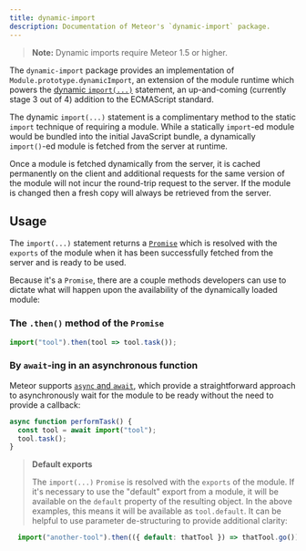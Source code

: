 ```yaml
---
title: dynamic-import
description: Documentation of Meteor's `dynamic-import` package.
---
```


> **Note:** Dynamic imports require Meteor 1.5 or higher.

The `dynamic-import` package provides an implementation of
`Module.prototype.dynamicImport`, an extension of the module runtime which
powers the [dynamic `import(...)`](https://github.com/tc39/proposal-dynamic-import)
statement, an up-and-coming (currently stage 3 out of 4) addition to the
ECMAScript standard.

The dynamic `import(...)` statement is a complimentary method to the static
`import` technique of requiring a module.  While a statically <nobr>`import`-ed
</nobr>module would be bundled into the initial JavaScript bundle, a
dynamically <nobr>`import()`-ed</nobr> module is fetched from the server at
runtime.

Once a module is fetched dynamically from the server, it is cached permanently
on the client and additional requests for the same version of the module will
not incur the round-trip request to the server.  If the module is changed then a
fresh copy will always be retrieved from the server.

## Usage

The `import(...)` statement returns a [`Promise`](https://developer.mozilla.org/en-US/docs/Web/JavaScript/Guide/Using_promises)
which is resolved with the `exports` of the module when it has been successfully
fetched from the server and is ready to be used.

Because it's a `Promise`, there are a couple methods developers can use to
dictate what will happen upon the availability of the dynamically loaded module:

### The `.then()` method of the `Promise`

```js
import("tool").then(tool => tool.task());
```

### By `await`-ing in an asynchronous function

Meteor supports [`async` and `await`](https://developer.mozilla.org/en-US/docs/Web/JavaScript/Reference/Statements/async_function),
which provide a straightforward approach to asynchronously wait for the
module to be ready without the need to provide a callback:

```js
async function performTask() {
  const tool = await import("tool");
  tool.task();
}
```

> **Default exports**
>
> The `import(...)` `Promise` is resolved with the `exports` of the module.
> If it's necessary to use the "default" export from a module, it will be
> available on the `default` property of the resulting object.  In the above
> examples, this means it will be available as `tool.default`.  It can be
> helpful to use parameter de-structuring to provide additional clarity:
>
```js
  import("another-tool").then(({ default: thatTool }) => thatTool.go());
```
> 
